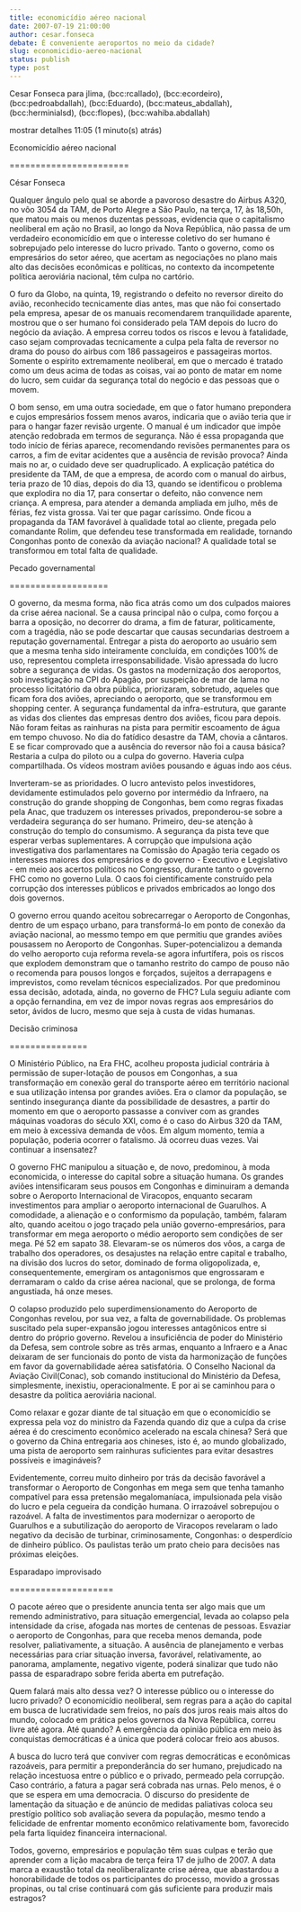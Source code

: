 ```yaml
---
title: economicídio aéreo nacional
date: 2007-07-19 21:00:00
author: cesar.fonseca
debate: É conveniente aeroportos no meio da cidade?
slug: economicidio-aereo-nacional
status: publish 
type: post
---
```


Cesar Fonseca para jlima, (bcc:rcallado), (bcc:ecordeiro), (bcc:pedroabdallah), (bcc:Eduardo), (bcc:mateus\_abdallah), (bcc:herminialsd), (bcc:flopes), (bcc:wahiba.abdallah)  

mostrar detalhes 11:05 (1 minuto(s) atrás)   

  

Economicídio aéreo nacional  

=======================  

César Fonseca  

  

Qualquer ângulo pelo qual se aborde a pavoroso desastre do Airbus A320, no vôo 3054 da TAM, de Porto Alegre a São Paulo, na terça, 17, às 18,50h, que matou mais ou menos duzentas pessoas, evidencia que o capitalismo neoliberal em ação no Brasil, ao longo da Nova República, não passa de um verdadeiro economicídio em que o interesse coletivo do ser humano é sobrepujado pelo interesse do lucro privado. Tanto o governo, como os empresários do setor aéreo, que acertam as negociações no plano mais alto das decisões econômicas e políticas, no contexto da incompetente política aeroviária nacional, têm culpa no cartório.   

  

O furo da Globo, na quinta, 19, registrando o defeito no reversor direito do avião, reconhecido tecnicamente dias antes, mas que não foi consertado pela empresa, apesar de os manuais recomendarem tranquilidade aparente, mostrou que o ser humano foi considerado pela TAM depois do lucro do negócio da aviação. A empresa correu todos os riscos e levou à fatalidade, caso sejam comprovadas tecnicamente a culpa pela falta de reversor no drama do pouso do airbus com 186 passageiros e passageiras mortos. Somente o espírito extremamente neoliberal, em que o mercado é tratado como um deus acima de todas as coisas, vai ao ponto de matar em nome do lucro, sem cuidar da segurança total do negócio e das pessoas que o movem.   

  

O bom senso, em uma outra sociedade, em que o fator humano prepondera e cujos empresários fossem menos avaros, indicaria que o avião teria que ir para o hangar fazer revisão urgente. O manual é um indicador que impõe atenção redobrada em termos de segurança. Não é essa propaganda que todo início de férias aparece, recomendando revisões permanentes para os carros, a fim de evitar acidentes que a ausência de revisão provoca? Ainda mais no ar, o cuidado deve ser quadruplicado. A explicação patética do presidente da TAM, de que a empresa, de acordo com o manual do airbus, teria prazo de 10 dias, depois do dia 13, quando se identificou o problema que explodira no dia 17, para consertar o defeito, não convence nem criança. A empresa, para atender a demanda ampliada em julho, mês de férias, fez vista grossa. Vai ter que pagar caríssimo. Onde ficou a propaganda da TAM favorável à qualidade total ao cliente, pregada pelo comandante Rolim, que defendeu tese transformada em realidade, tornando Congonhas ponto de conexão da aviação nacional? A qualidade total se transformou em total falta de qualidade.   

  

  

Pecado governamental  

===================  

O governo, da mesma forma, não fica atrás como um dos culpados maiores da crise aérea nacional. Se a causa principal não o culpa, como forçou a barra a oposição, no decorrer do drama, a fim de faturar, politicamente, com a tragédia, não se pode descartar que causas secundarias destroem a reputação governamental. Entregar a pista do aeroporto ao usuário sem que a mesma tenha sido inteiramente concluída, em condições 100% de uso, representou completa irresponsabilidade. Visão apressada do lucro sobre a segurança de vidas. Os gastos na modernização dos aeroportos, sob investigação na CPI do Apagão, por suspeição de mar de lama no processo licitatório da obra pública, priorizaram, sobretudo, aqueles que ficam fora dos aviões, apreciando o aeroporto, que se transformou em shopping center. A segurança fundamental da infra-estrutura, que garante as vidas dos clientes das empresas dentro dos aviões, ficou para depois. Não foram feitas as rainhuras na pista para permitir escoamento de água em tempo chuvoso. No dia do fatídico desastre da TAM, chovia a cântaros. E se ficar comprovado que a ausência do reversor não foi a causa básica? Restaria a culpa do piloto ou a culpa do governo. Haveria culpa compartilhada. Os vídeos mostram aviões pousando e águas indo aos céus.   

  

Inverteram-se as prioridades. O lucro antevisto pelos investidores, devidamente estimulados pelo governo por intermédio da Infraero, na construção do grande shopping de Congonhas, bem como regras fixadas pela Anac, que traduzem os interesses privados, preponderou-se sobre a verdadeira segurança do ser humano. Primeiro, deu-se atenção à construção do templo do consumismo. A segurança da pista teve que esperar verbas suplementares. A corrupção que impulsiona ação investigativa dos parlamentares na Comissão do Apagão teria cegado os interesses maiores dos empresários e do governo - Executivo e Legislativo - em meio aos acertos políticos no Congresso, durante tanto o governo FHC como no governo Lula. O caos foi cientificamente construído pela corrupção dos interesses públicos e privados embricados ao longo dos dois governos.   

  

O governo errou quando aceitou sobrecarregar o Aeroporto de Congonhas, dentro de um espaço urbano, para transformá-lo em ponto de conexão da aviação nacional, ao messmo tempo em que permitiu que grandes aviões pousassem no Aeroporto de Congonhas. Super-potencializou a demanda do velho aeroporto cuja reforma revela-se agora infurtífera, pois os riscos que explodem demonstram que o tamanho restrito do campo de pouso não o recomenda para pousos longos e forçados, sujeitos a derrapagens e imprevistos, como revelam técnicos especializados. Por que predominou essa decisão, adotada, ainda, no governo de FHC? Lula seguiu adiante com a opção fernandina, em vez de impor novas regras aos empresários do setor, ávidos de lucro, mesmo que seja à custa de vidas humanas.   

  

  

Decisão criminosa  

===============  

O Ministério Público, na Era FHC, acolheu proposta judicial contrária à permissão de super-lotação de pousos em Congonhas, a sua transformação em conexão geral do transporte aéreo em território nacional e sua utilização intensa por grandes aviões. Era o clamor da população, se sentindo insegurança diante da possibilidade de desastres, a partir do momento em que o aeroporto passasse a conviver com as grandes máquinas voadoras do século XXI, como é o caso do Airbus 320 da TAM, em meio à excessiva demanda de vôos. Em algum momento, temia a população, poderia ocorrer o fatalismo. Já ocorreu duas vezes. Vai continuar a insensatez?   

  

O governo FHC manipulou a situação e, de novo, predominou, à moda economicida, o interesse do capital sobre a situação humana. Os grandes aviões intensificaram seus pousos em Congonhas e diminuiram a demanda sobre o Aeroporto Internacional de Viracopos, enquanto secaram investimentos para ampliar o aeroporto internacional de Guarulhos. A comodidade, a alienação e o conformismo da população, também, falaram alto, quando aceitou o jogo traçado pela união governo-empresários, para transformar em mega aeroporto o médio aeroporto sem condições de ser mega. Pé 52 em sapato 38. Elevaram-se os números dos vôos, a carga de trabalho dos operadores, os desajustes na relação entre capital e trabalho, na divisão dos lucros do setor, dominado de forma oligopolizada, e, consequentemente, emergiram os antagonismos que engrossaram e derramaram o caldo da crise aérea nacional, que se prolonga, de forma angustiada, há onze meses.   

  

O colapso produzido pelo superdimensionamento do Aeroporto de Congonhas revelou, por sua vez, a falta de governabilidade. Os problemas suscitado pela super-expansão jogou interesses antagônicos entre si dentro do próprio governo. Revelou a insuficiência de poder do Ministério da Defesa, sem controle sobre as três armas, enquanto a Infraero e a Anac deixaram de ser funcionais do ponto de vista da harmonização de funções em favor da governabilidade aérea satisfatória. O Conselho Nacional da Aviação Civil(Conac), sob comando institucional do Ministério da Defesa, simplesmente, inexistiu, operacionalmente. E por ai se caminhou para o desastre da política aeroviária nacional.   

  

Como relaxar e gozar diante de tal situação em que o economicídio se expressa pela voz do ministro da Fazenda quando diz que a culpa da crise aérea é do crescimento econômico acelerado na escala chinesa? Será que o governo da China entregaria aos chineses, isto é, ao mundo globalizado, uma pista de aeroporto sem rainhuras suficientes para evitar desastres possíveis e imagináveis?   

  

Evidentemente, correu muito dinheiro por trás da decisão favorável a transformar o Aeroporto de Congonhas em mega sem que tenha tamanho compatível para essa pretensão megalomaníaca, impulsionada pela visão do lucro e pela cegueira da condição humana. O irrazoável sobrepujou o razoável. A falta de investimentos para modernizar o aeroporto de Guarulhos e a subutilização do aeroporto de Viracopos revelaram o lado negativo da decisão de turbinar, criminosamente, Congonhas: o desperdício de dinheiro público. Os paulistas terão um prato cheio para decisões nas próximas eleições.   

  

  

Esparadapo improvisado  

====================  

O pacote aéreo que o presidente anuncia tenta ser algo mais que um remendo administrativo, para situação emergencial, levada ao colapso pela intensidade da crise, afogada nas mortes de centenas de pessoas. Esvaziar o aeroporto de Congonhas, para que receba menos demanda, pode resolver, paliativamente, a situação. A ausência de planejamento e verbas necessárias para criar situação inversa, favorável, relativamente, ao panorama, amplamente, negativo vigente, poderá sinalizar que tudo não passa de esparadrapo sobre ferida aberta em putrefação.   

  

Quem falará mais alto dessa vez? O interesse público ou o interesse do lucro privado? O economicídio neoliberal, sem regras para a ação do capital em busca de lucratividade sem freios, no país dos juros reais mais altos do mundo, colocado em prática pelos governos da Nova República, correu livre até agora. Até quando? A emergência da opinião pública em meio às conquistas democráticas é a única que poderá colocar freio aos abusos.   

  

A busca do lucro terá que conviver com regras democráticas e econômicas razoáveis, para permitir a preponderância do ser humano, prejudicado na relação incestuosa entre o público e o privado, permeado pela corrupção. Caso contrário, a fatura a pagar será cobrada nas urnas. Pelo menos, é o que se espera em uma democracia. O discurso do presidente de lamentação da situação e de anúncio de medidas paliativas coloca seu prestígio político sob avaliação severa da população, mesmo tendo a felicidade de enfrentar momento econômico relativamente bom, favorecido pela farta liquidez financeira internacional.   

  

Todos, governo, empresários e população têm suas culpas e terão que aprender com a lição macabra de terça feira 17 de julho de 2007. A data marca a exaustão total da neoliberalizante crise aérea, que abastardou a honorabilidade de todos os participantes do processo, movido a grossas propinas, ou tal crise continuará com gás suficiente para produzir mais estragos?
